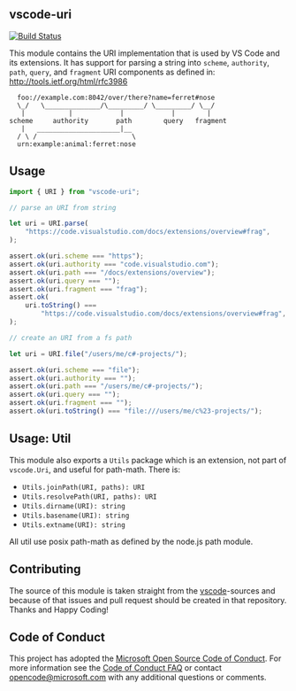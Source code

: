 ## vscode-uri

[![Build Status](https://travis-ci.org/Microsoft/vscode-uri.svg?branch=master)](https://travis-ci.org/Microsoft/vscode-uri)

This module contains the URI implementation that is used by VS Code and its
extensions. It has support for parsing a string into `scheme`, `authority`,
`path`, `query`, and `fragment` URI components as defined in:
http://tools.ietf.org/html/rfc3986

```
  foo://example.com:8042/over/there?name=ferret#nose
  \_/   \______________/\_________/ \_________/ \__/
   |           |            |            |        |
scheme     authority       path        query   fragment
   |   _____________________|__
  / \ /                        \
  urn:example:animal:ferret:nose
```

## Usage

```js
import { URI } from "vscode-uri";

// parse an URI from string

let uri = URI.parse(
	"https://code.visualstudio.com/docs/extensions/overview#frag",
);

assert.ok(uri.scheme === "https");
assert.ok(uri.authority === "code.visualstudio.com");
assert.ok(uri.path === "/docs/extensions/overview");
assert.ok(uri.query === "");
assert.ok(uri.fragment === "frag");
assert.ok(
	uri.toString() ===
		"https://code.visualstudio.com/docs/extensions/overview#frag",
);

// create an URI from a fs path

let uri = URI.file("/users/me/c#-projects/");

assert.ok(uri.scheme === "file");
assert.ok(uri.authority === "");
assert.ok(uri.path === "/users/me/c#-projects/");
assert.ok(uri.query === "");
assert.ok(uri.fragment === "");
assert.ok(uri.toString() === "file:///users/me/c%23-projects/");
```

## Usage: Util

This module also exports a `Utils` package which is an extension, not part of
`vscode.Uri`, and useful for path-math. There is:

-   `Utils.joinPath(URI, paths): URI`
-   `Utils.resolvePath(URI, paths): URI`
-   `Utils.dirname(URI): string`
-   `Utils.basename(URI): string`
-   `Utils.extname(URI): string`

All util use posix path-math as defined by the node.js path module.

## Contributing

The source of this module is taken straight from the
[vscode](https://github.com/microsoft/vscode)-sources and because of that issues
and pull request should be created in that repository. Thanks and Happy Coding!

## Code of Conduct

This project has adopted the
[Microsoft Open Source Code of Conduct](https://opensource.microsoft.com/codeofconduct/).
For more information see the
[Code of Conduct FAQ](https://opensource.microsoft.com/codeofconduct/faq/) or
contact [opencode@microsoft.com](mailto:opencode@microsoft.com) with any
additional questions or comments.

